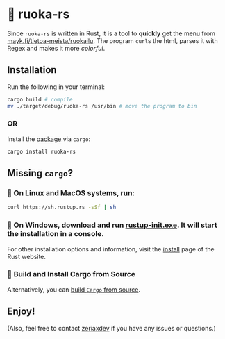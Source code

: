 # 🦀 ruoka-rs

Since `ruoka-rs` is written in Rust, it is a tool to **quickly** get the menu from [mayk.fi/tietoa-meista/ruokailu](https://mayk.fi/tietoa-meista/ruokailu).
The program `curl`s the html, parses it with Regex and makes it more _colorful_.

## Installation

Run the following in your terminal:

```bash
cargo build # compile
mv ./target/debug/ruoka-rs /usr/bin # move the program to bin
```

### **OR**

Install the [package](https://crates.io/crates/ruoka-rs) via `cargo`:

```bash
cargo install ruoka-rs
```

## Missing `cargo`?

### 🦀 On **Linux** and **MacOS** systems, run:

```bash
curl https://sh.rustup.rs -sSf | sh
```

### 🦀 On **Windows**, download and run **[rustup-init.exe](https://win.rustup.rs)**. It will start the installation in a console.

For other installation options and information, visit the [install](https://www.rust-lang.org/tools/install) page of the Rust website.

### 🦀 **Build and Install Cargo from Source**

Alternatively, you can [build `Cargo` from source](https://github.com/rust-lang/cargo#compiling-from-source).

## **Enjoy!**

(Also, feel free to contact [zeriaxdev](https://github.com/zeriaxdev) if you have any issues or questions.)
